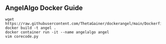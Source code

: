## AngelAlgo Docker Guide

```
wget https://raw.githubusercontent.com/ThetaGainer/dockerangel/main/Dockerfile
docker build -t angel .
docker container run -it --name angelalgo angel
vim corecode.py
```

